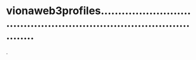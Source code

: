 # vionaweb3profiles.......................................................................................
.
